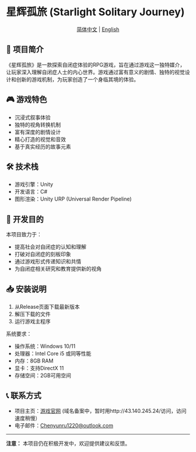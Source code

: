 # 星辉孤旅 (Starlight Solitary Journey)

<div align="center">

[简体中文](README.md) | [English](README_EN.md)

</div>

## 🌟 项目简介

《星辉孤旅》是一款探索自闭症体验的RPG游戏，旨在通过游戏这一独特媒介，让玩家深入理解自闭症人士的内心世界。游戏通过富有意义的剧情、独特的视觉设计和创新的游戏机制，为玩家创造了一个身临其境的体验。

## 🎮 游戏特色

- 沉浸式叙事体验
- 独特的视角转换机制
- 富有深度的剧情设计
- 精心打造的视觉和音效
- 基于真实经历的故事元素

## 🛠️ 技术栈

- 游戏引擎：Unity
- 开发语言：C#
- 图形渲染：Unity URP (Universal Render Pipeline)

## 🎯 开发目的

本项目致力于：
- 提高社会对自闭症的认知和理解
- 打破对自闭症的刻板印象
- 通过游戏形式传递知识和共情
- 为自闭症相关研究和教育提供新的视角

## 📥 安装说明

1. 从Release页面下载最新版本
2. 解压下载的文件
3. 运行游戏主程序

系统要求：
- 操作系统：Windows 10/11
- 处理器：Intel Core i5 或同等性能
- 内存：8GB RAM
- 显卡：支持DirectX 11
- 存储空间：2GB可用空间

## 📞 联系方式

- 项目主页：[游戏官网](https://lumivoyage.cn) (域名备案中，暂时用http://43.140.245.24/访问，访问速度稍慢）
- 电子邮件：Chenyunru1220@outlook.com

---

**注意：** 本项目仍在积极开发中，欢迎提供建议和反馈。
